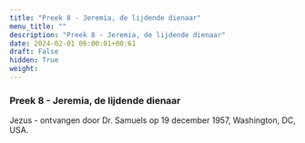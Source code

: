 ```yaml
---
title: "Preek 8 - Jeremia, de lijdende dienaar"
menu_title: ""
description: "Preek 8 - Jeremia, de lijdende dienaar"
date: 2024-02-01 06:00:01+00:61
draft: False
hidden: True
weight:
---
```

### Preek 8 - Jeremia, de lijdende dienaar

Jezus - ontvangen door Dr. Samuels op 19 december 1957, Washington, DC, USA.
